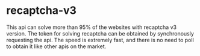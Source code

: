 # recaptcha-v3
This api can solve more than 95% of the websites with recaptcha v3 version. The token for solving recaptcha can be obtained by synchronously requesting the api. The speed is extremely fast, and there is no need to poll to obtain it like other apis on the market.
